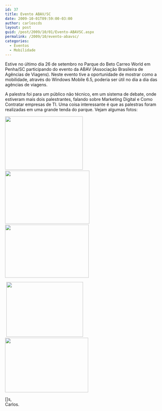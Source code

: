 ```yaml
---
id: 37
title: Evento ABAV/SC
date: 2009-10-01T09:59:00-03:00
author: carloscds
layout: post
guid: /post/2009/10/01/Evento-ABAVSC.aspx
permalink: /2009/10/evento-abavsc/
categories:
  - Eventos
  - Mobilidade
---
```

Estive no último dia 26 de setembro no Parque do Beto Carreo World em Penha/SC participando do evento da ABAV (Associação Brasileira de Agências de Viagens). Neste evento tive a oportunidade de mostrar como a mobilidade, através do Windows Mobile 6.5, poderia ser útil no dia a dia das agências de viagens.

A palestra foi para um público não técnico, em um sistema de debate, onde estiveram mais dois palestrantes, falando sobre Marketing Digital e Como Contratar empresas de TI. Uma coisa interessante é que as palestras foram realizadas em uma grande tenda do parque. Vejam algumas fotos:

<img src="/wp-content/uploads/2009%2f10%2fDSC01861.JPG" alt="" width="256" height="176" />  <img src="/wp-content/uploads/2009%2f10%2fDSC01873.JPG" alt="" width="278" height="175" /> <img src="/wp-content/uploads/2009%2f10%2fDSC01874.JPG" alt="" width="276" height="175" />

 <img src="/wp-content/uploads/2009%2f10%2fDSC01876.JPG" alt="" width="253" height="181" /> <img src="/wp-content/uploads/2009%2f10%2fDSC01878.JPG" alt="" width="274" height="180" />

[]s,  
Carlos.